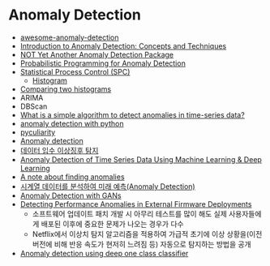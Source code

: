 Anomaly Detection
=================

* [awesome-anomaly-detection](https://github.com/hoya012/awesome-anomaly-detection)
* [Introduction to Anomaly Detection: Concepts and Techniques](https://iwringer.wordpress.com/2015/11/17/anomaly-detection-concepts-and-techniques/)
* [NOT Yet Another Anomaly Detection Package](https://www.getlytics.com/blog/post/check_out_anomalyzer)
* [Probabilistic Programming for Anomaly Detection](http://blog.fastforwardlabs.com/post/143792498983/probabilistic-programming-for-anomaly-detection)
* [Statistical Process Control (SPC)](https://www.moresteam.com/toolbox/statistical-process-control-spc.cfm)
  * [Histogram](https://www.moresteam.com/toolbox/histogram.cfm)
* [Comparing two histograms](http://stackoverflow.com/questions/6499491/comparing-two-histograms)
* ARIMA
* DBScan
* [What is a simple algorithm to detect anomalies in time-series data?](https://www.quora.com/What-is-a-simple-algorithm-to-detect-anomalies-in-time-series-data)
* [anomaly detection with python](https://speakerdeck.com/rosiebloxsom/anomaly-detection-with-python)
* [pyculiarity](https://pypi.python.org/pypi/pyculiarity/0.0.2)
* [Anomaly detection](http://www.slideshare.net/ChulKim12/anomaly-detection-63382182)
* [데이터 입수 이상징후 탐지](http://readme.skplanet.com/?p=13557)
* [Anomaly Detection of Time Series Data Using Machine Learning & Deep Learning](https://www.xenonstack.com/blog/data-science/anomaly-detection-of-time-series-data-using-machine-learning-deep-learning)
* [A note about finding anomalies](https://towardsdatascience.com/a-note-about-finding-anomalies-f9cedee38f0b)
* [시계열 데이터를 분석하여 미래 예측(Anomaly Detection)](https://www.popit.kr/%EC%8B%9C%EA%B3%84%EC%97%B4-%EB%8D%B0%EC%9D%B4%ED%84%B0%EB%A5%BC-%EB%B6%84%EC%84%9D%ED%95%98%EC%97%AC-%EB%AF%B8%EB%9E%98-%EC%98%88%EC%B8%A1-%ED%95%98%EA%B8%B0anomaly-detection/)
* [Anomaly Detection with GANs](https://www.slideshare.net/ssuser06e0c5/anomaly-detection-with-gans)
* [Detecting Performance Anomalies in External Firmware Deployments](https://medium.com/netflix-techblog/detecting-performance-anomalies-in-external-firmware-deployments-ed41b1bfcf46)
  * 소프트웨어 업데이트 패치 개발 시 아무리 테스트를 많이 해도 실제 사용자들에게 배포된 이후에 중요한 문제가 나오는 경우가 다수
  * Netflix에서 이상치 탐지 알고리즘을 적용하여 가급적 초기에 이상 상황을(이전 버전에 비해 반응 속도가 현저히 느려짐 등) 자동으로 탐지하는 방법을 공개
* [Anomaly detection using deep one class classifier](https://www.slideshare.net/ssuser06e0c5/anomaly-detection-using-deep-one-class-classifier)
